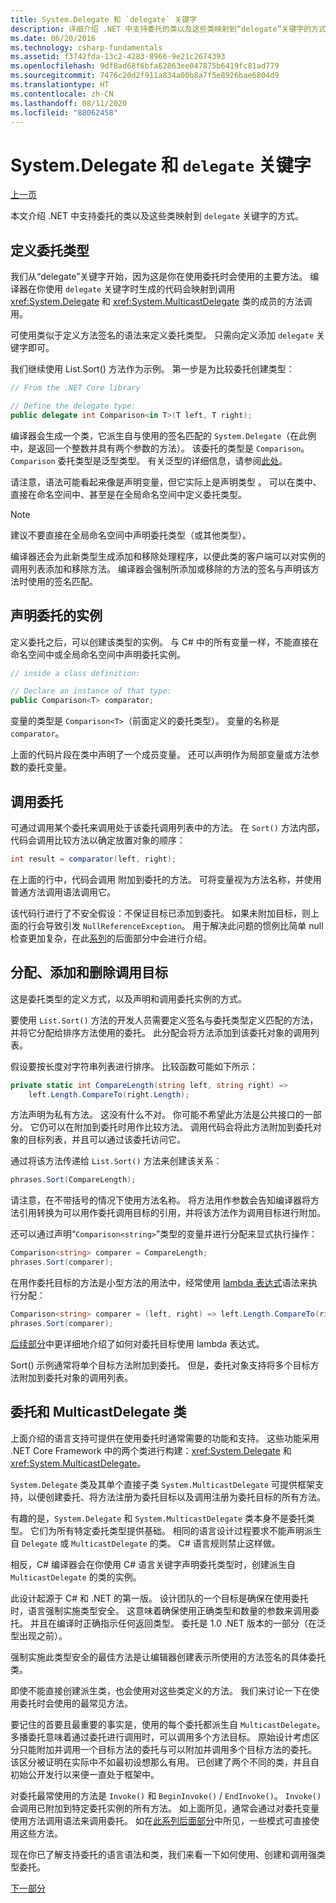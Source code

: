 ```yaml
---
title: System.Delegate 和 `delegate` 关键字
description: 详细介绍 .NET 中支持委托的类以及这些类映射到“delegate”关键字的方式。
ms.date: 06/20/2016
ms.technology: csharp-fundamentals
ms.assetid: f3742fda-13c2-4283-8966-9e21c2674393
ms.openlocfilehash: 9df8ad68f6bfa62863ee047875b6419fc81ad779
ms.sourcegitcommit: 7476c20d2f911a834a00b8a7f5e8926bae6804d9
ms.translationtype: HT
ms.contentlocale: zh-CN
ms.lasthandoff: 08/11/2020
ms.locfileid: "88062458"
---
```

# <a name="systemdelegate-and-the-delegate-keyword"></a>System.Delegate 和 `delegate` 关键字

[上一页](delegates-overview.md)

本文介绍 .NET 中支持委托的类以及这些类映射到 `delegate` 关键字的方式。

## <a name="define-delegate-types"></a>定义委托类型

我们从“delegate”关键字开始，因为这是你在使用委托时会使用的主要方法。 编译器在你使用 `delegate` 关键字时生成的代码会映射到调用 <xref:System.Delegate> 和 <xref:System.MulticastDelegate> 类的成员的方法调用。

可使用类似于定义方法签名的语法来定义委托类型。 只需向定义添加 `delegate` 关键字即可。

我们继续使用 List.Sort() 方法作为示例。 第一步是为比较委托创建类型：

```csharp
// From the .NET Core library

// Define the delegate type:
public delegate int Comparison<in T>(T left, T right);
```

编译器会生成一个类，它派生自与使用的签名匹配的 `System.Delegate`（在此例中，是返回一个整数并具有两个参数的方法）。 该委托的类型是 `Comparison`。 `Comparison` 委托类型是泛型类型。 有关泛型的详细信息，请参阅[此处](programming-guide/generics/index.md)。

请注意，语法可能看起来像是声明变量，但它实际上是声明类型  。 可以在类中、直接在命名空间中、甚至是在全局命名空间中定义委托类型。

> [!NOTE]
> 建议不要直接在全局命名空间中声明委托类型（或其他类型）。

编译器还会为此新类型生成添加和移除处理程序，以便此类的客户端可以对实例的调用列表添加和移除方法。 编译器会强制所添加或移除的方法的签名与声明该方法时使用的签名匹配。

## <a name="declare-instances-of-delegates"></a>声明委托的实例

定义委托之后，可以创建该类型的实例。
与 C# 中的所有变量一样，不能直接在命名空间中或全局命名空间中声明委托实例。

```csharp
// inside a class definition:

// Declare an instance of that type:
public Comparison<T> comparator;
```

变量的类型是 `Comparison<T>`（前面定义的委托类型）。 变量的名称是 `comparator`。

 上面的代码片段在类中声明了一个成员变量。 还可以声明作为局部变量或方法参数的委托变量。

## <a name="invoke-delegates"></a>调用委托

可通过调用某个委托来调用处于该委托调用列表中的方法。 在 `Sort()` 方法内部，代码会调用比较方法以确定放置对象的顺序：

```csharp
int result = comparator(left, right);
```

在上面的行中，代码会调用  附加到委托的方法。
可将变量视为方法名称，并使用普通方法调用语法调用它。

该代码行进行了不安全假设：不保证目标已添加到委托。 如果未附加目标，则上面的行会导致引发 `NullReferenceException`。 用于解决此问题的惯例比简单 null 检查更加复杂，在此[系列](delegates-patterns.md)的后面部分中会进行介绍。

## <a name="assign-add-and-remove-invocation-targets"></a>分配、添加和删除调用目标

这是委托类型的定义方式，以及声明和调用委托实例的方式。

要使用 `List.Sort()` 方法的开发人员需要定义签名与委托类型定义匹配的方法，并将它分配给排序方法使用的委托。 此分配会将方法添加到该委托对象的调用列表。

假设要按长度对字符串列表进行排序。 比较函数可能如下所示：

```csharp
private static int CompareLength(string left, string right) =>
    left.Length.CompareTo(right.Length);
```

方法声明为私有方法。 这没有什么不对。 你可能不希望此方法是公共接口的一部分。 它仍可以在附加到委托时用作比较方法。 调用代码会将此方法附加到委托对象的目标列表，并且可以通过该委托访问它。

通过将该方法传递给 `List.Sort()` 方法来创建该关系：

```csharp
phrases.Sort(CompareLength);
```

请注意，在不带括号的情况下使用方法名称。 将方法用作参数会告知编译器将方法引用转换为可以用作委托调用目标的引用，并将该方法作为调用目标进行附加。

还可以通过声明“`Comparison<string>`”类型的变量并进行分配来显式执行操作：

```csharp
Comparison<string> comparer = CompareLength;
phrases.Sort(comparer);
```

在用作委托目标的方法是小型方法的用法中，经常使用 [lambda 表达式](language-reference/operators/lambda-expressions.md)语法来执行分配：

```csharp
Comparison<string> comparer = (left, right) => left.Length.CompareTo(right.Length);
phrases.Sort(comparer);
```

[后续部分](delegates-patterns.md)中更详细地介绍了如何对委托目标使用 lambda 表达式。

Sort() 示例通常将单个目标方法附加到委托。 但是，委托对象支持将多个目标方法附加到委托对象的调用列表。

## <a name="delegate-and-multicastdelegate-classes"></a>委托和 MulticastDelegate 类

上面介绍的语言支持可提供在使用委托时通常需要的功能和支持。 这些功能采用 .NET Core Framework 中的两个类进行构建：<xref:System.Delegate> 和 <xref:System.MulticastDelegate>。

`System.Delegate` 类及其单个直接子类 `System.MulticastDelegate` 可提供框架支持，以便创建委托、将方法注册为委托目标以及调用注册为委托目标的所有方法。

有趣的是，`System.Delegate` 和 `System.MulticastDelegate` 类本身不是委托类型。 它们为所有特定委托类型提供基础。 相同的语言设计过程要求不能声明派生自 `Delegate` 或 `MulticastDelegate` 的类。 C# 语言规则禁止这样做。

相反，C# 编译器会在你使用 C# 语言关键字声明委托类型时，创建派生自 `MulticastDelegate` 的类的实例。

此设计起源于 C# 和 .NET 的第一版。 设计团队的一个目标是确保在使用委托时，语言强制实施类型安全。 这意味着确保使用正确类型和数量的参数来调用委托。 并且在编译时正确指示任何返回类型。 委托是 1.0 .NET 版本的一部分（在泛型出现之前）。

强制实施此类型安全的最佳方法是让编辑器创建表示所使用的方法签名的具体委托类。

即使不能直接创建派生类，也会使用对这些类定义的方法。 我们来讨论一下在使用委托时会使用的最常见方法。

要记住的首要且最重要的事实是，使用的每个委托都派生自 `MulticastDelegate`。 多播委托意味着通过委托进行调用时，可以调用多个方法目标。 原始设计考虑区分只能附加并调用一个目标方法的委托与可以附加并调用多个目标方法的委托。 该区分被证明在实际中不如最初设想那么有用。 已创建了两个不同的类，并且自初始公开发行以来便一直处于框架中。

对委托最常使用的方法是 `Invoke()` 和 `BeginInvoke()` / `EndInvoke()`。 `Invoke()` 会调用已附加到特定委托实例的所有方法。 如上面所见，通常会通过对委托变量使用方法调用语法来调用委托。 如在[此系列后面部分](delegates-patterns.md)中所见，一些模式可直接使用这些方法。

现在你已了解支持委托的语言语法和类，我们来看一下如何使用、创建和调用强类型委托。

[下一部分](delegates-strongly-typed.md)
